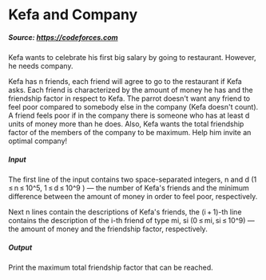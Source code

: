 # Kefa and Company

##### **Source**: https://codeforces.com

Kefa wants to celebrate his first big salary by going to restaurant. However, he needs company.

Kefa has n friends, each friend will agree to go to the restaurant if Kefa asks. Each friend is characterized by the amount of money he has and the friendship factor in respect to Kefa. The parrot doesn't want any friend to feel poor compared to somebody else in the company (Kefa doesn't count). A friend feels poor if in the company there is someone who has at least d units of money more than he does. Also, Kefa wants the total friendship factor of the members of the company to be maximum. Help him invite an optimal company!

##### **Input**
The first line of the input contains two space-separated integers, n and d (1 ≤ n ≤ 10^5, 1 ≤ d ≤ 10^9 ) — the number of Kefa's friends and the minimum difference between the amount of money in order to feel poor, respectively.

Next n lines contain the descriptions of Kefa's friends, the (i + 1)-th line contains the description of the i-th friend of type mi, si (0 ≤ mi, si ≤ 10^9) — the amount of money and the friendship factor, respectively.

##### **Output**
Print the maximum total friendship factor that can be reached.